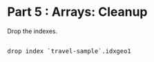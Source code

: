 # Part 5 : Arrays: Cleanup  


Drop the indexes.


<pre id="example"> 
drop index `travel-sample`.idxgeo1
</pre>

